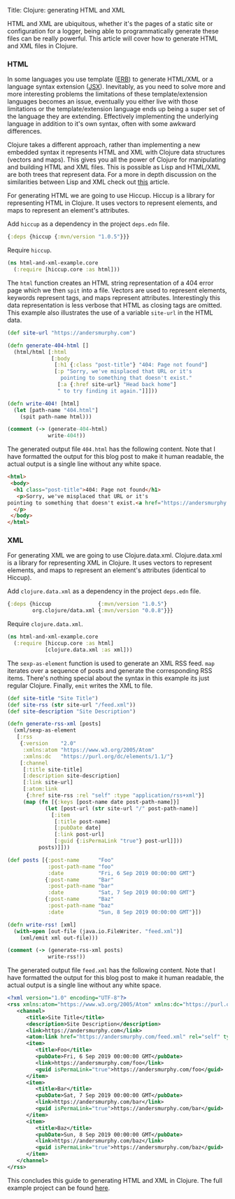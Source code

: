 Title: Clojure: generating HTML and XML

HTML and XML are ubiquitous, whether it's the pages of a static site or configuration for a logger, being able to programmatically generate these files can be really powerful. This article will cover how to generate HTML and XML files in Clojure.

### HTML

In some languages you use template ([ERB](https://ruby-doc.org/stdlib-2.6.4/libdoc/erb/rdoc/ERB.html)) to generate HTML/XML or a language syntax extension ([JSX](https://reactjs.org/docs/introducing-jsx.html)). Inevitably, as you need to solve more and more interesting problems the limitations of these template/extension languages becomes an issue, eventually you either live with those limitations or the template/extension language ends up being a super set of the language they are extending. Effectively implementing the underlying language in addition to it's own syntax, often with some awkward differences.

Clojure takes a different approach, rather than implementing a new embedded syntax it represents HTML and XML with Clojure data structures (vectors and maps). This gives you all the power of Clojure for manipulating and building HTML and XML files. This is possible as Lisp and HTML/XML are both trees that represent data. For a more in depth discussion on the similarities between Lisp and XML check out [this](https://www.defmacro.org/ramblings/lisp.html) article.

For generating HTML we are going to use Hiccup. Hiccup is a library for representing HTML in Clojure. It uses vectors to represent elements, and maps to represent an element's attributes.

Add `hiccup` as a dependency in the project `deps.edn` file.

```clojure
{:deps {hiccup {:mvn/version "1.0.5"}}}
```

Require `hiccup`.

```clojure
(ns html-and-xml-example.core
  (:require [hiccup.core :as html]))
```

The `html` function creates an HTML string representation of a 404 error page which we then `spit` into a file. Vectors are used to represent elements, keywords represent tags, and maps represent attributes. Interestingly this data representation is less verbose that HTML as closing tags are omitted. This example also illustrates the use of a variable `site-url` in the HTML data.

```clojure
(def site-url "https://andersmurphy.com")

(defn generate-404-html []
  (html/html [:html
              [:body
               [:h1 {:class "post-title"} "404: Page not found"]
               [:p "Sorry, we've misplaced that URL or it's
                 pointing to something that doesn't exist."
                [:a {:href site-url} "Head back home"]
                " to try finding it again."]]]))

(defn write-404! [html]
  (let [path-name "404.html"]
    (spit path-name html)))

(comment (-> (generate-404-html)
             write-404!))
```

The generated output file `404.html` has the following content. Note that I have formatted the output for this blog post to make it human readable, the actual output is a single line without any white space.

```html
<html>
 <body>
  <h1 class="post-title">404: Page not found</h1>
   <p>Sorry, we've misplaced that URL or it's
pointing to something that doesn't exist.<a href="https://andersmurphy.com">Head back home</a> to try finding it again.
  </p>
 </body>
</html>
```

### XML

For generating XML we are going to use Clojure.data.xml. Clojure.data.xml is a library for representing XML in Clojure. It uses vectors to represent elements, and maps to represent an element's attributes (identical to Hiccup).

Add `clojure.data.xml` as a dependency in the project `deps.edn` file.

```clojure
{:deps {hiccup               {:mvn/version "1.0.5"}
        org.clojure/data.xml {:mvn/version "0.0.8"}}}
```

Require `clojure.data.xml`.

```clojure
(ns html-and-xml-example.core
  (:require [hiccup.core :as html]
            [clojure.data.xml :as xml]))
```

The `sexp-as-element` function is used to generate an XML RSS feed. `map` iterates over a sequence of posts and generate the corresponding RSS items. There's nothing special about the syntax in this example its just regular Clojure. Finally, `emit` writes the XML to file.

```clojure
(def site-title "Site Title")
(def site-rss (str site-url "/feed.xml"))
(def site-description "Site Description")

(defn generate-rss-xml [posts]
  (xml/sexp-as-element
   [:rss
    {:version    "2.0"
     :xmlns:atom "https://www.w3.org/2005/Atom"
     :xmlns:dc   "https://purl.org/dc/elements/1.1/"}
    [:channel
     [:title site-title]
     [:description site-description]
     [:link site-url]
     [:atom:link
      {:href site-rss :rel "self" :type "application/rss+xml"}]
     (map (fn [{:keys [post-name date post-path-name]}]
            (let [post-url (str site-url "/" post-path-name)]
              [:item
               [:title post-name]
               [:pubDate date]
               [:link post-url]
               [:guid {:isPermaLink "true"} post-url]]))
          posts)]]))

(def posts [{:post-name      "Foo"
             :post-path-name "foo"
             :date           "Fri, 6 Sep 2019 00:00:00 GMT"}
            {:post-name      "Bar"
             :post-path-name "bar"
             :date           "Sat, 7 Sep 2019 00:00:00 GMT"}
            {:post-name      "Baz"
             :post-path-name "baz"
             :date           "Sun, 8 Sep 2019 00:00:00 GMT"}])

(defn write-rss! [xml]
  (with-open [out-file (java.io.FileWriter. "feed.xml")]
    (xml/emit xml out-file)))

(comment (-> (generate-rss-xml posts)
             write-rss!))
```

The generated output file `feed.xml` has the following content. Note that I have formatted the output for this blog post to make it human readable, the actual output is a single line without any white space.

```xml
<?xml version="1.0" encoding="UTF-8"?>
<rss xmlns:atom="https://www.w3.org/2005/Atom" xmlns:dc="https://purl.org/dc/elements/1.1/" version="2.0">
   <channel>
      <title>Site Title</title>
      <description>Site Description</description>
      <link>https://andersmurphy.com</link>
      <atom:link href="https://andersmurphy.com/feed.xml" rel="self" type="application/rss+xml" />
      <item>
         <title>Foo</title>
         <pubDate>Fri, 6 Sep 2019 00:00:00 GMT</pubDate>
         <link>https://andersmurphy.com/foo</link>
         <guid isPermaLink="true">https://andersmurphy.com/foo</guid>
      </item>
      <item>
         <title>Bar</title>
         <pubDate>Sat, 7 Sep 2019 00:00:00 GMT</pubDate>
         <link>https://andersmurphy.com/bar</link>
         <guid isPermaLink="true">https://andersmurphy.com/bar</guid>
      </item>
      <item>
         <title>Baz</title>
         <pubDate>Sun, 8 Sep 2019 00:00:00 GMT</pubDate>
         <link>https://andersmurphy.com/baz</link>
         <guid isPermaLink="true">https://andersmurphy.com/baz</guid>
      </item>
   </channel>
</rss>
```

This concludes this guide to generating HTML and XML in Clojure. The full example project can be found [here](https://github.com/andersmurphy/clj-cookbook/tree/master/generating-files/html-and-xml-example).
